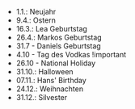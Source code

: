 - 1.1.: Neujahr
- 9.4.: Ostern
- 16.3.: Lea Geburtstag
- 26.4.: Markos Geburtstag
- 31.7 - Daniels Geburtstag
- 4.10 - Tag des Vodkas !important
- 26.10 - National Holiday
- 31.10.: Halloween
- 07.11.: Hans' Birthday
- 24.12.: Weihnachten
- 31.12.: Silvester


